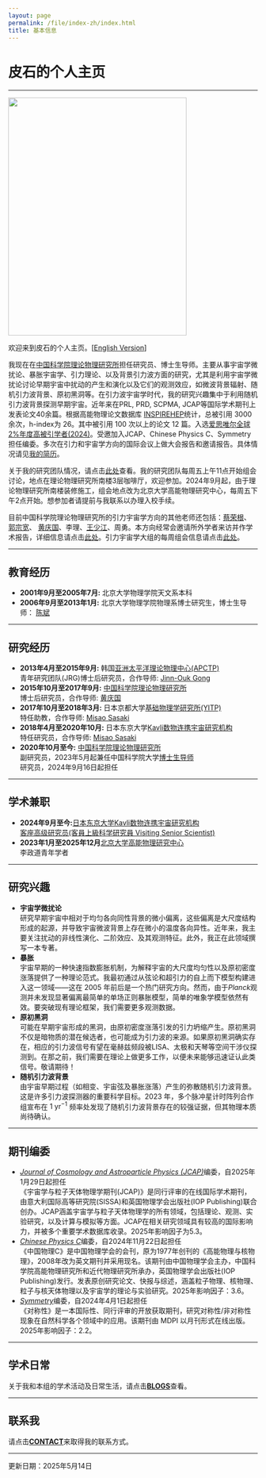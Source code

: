 ```yaml
---
layout: page
permalink: /file/index-zh/index.html
title: 基本信息
---
```


# 皮石的个人主页

---

<img title="" src="/images/shipi.jpg" alt="" class="floatpic" width="360" height="480">

欢迎来到皮石的个人主页。[[English Version](/)]

我现在在[中国科学院理论物理研究所](https://itp.ac.cn)担任研究员、博士生导师。主要从事宇宙学微扰论、暴胀宇宙学、引力理论、以及背景引力波方面的研究，尤其是利用宇宙学微扰论讨论早期宇宙中扰动的产生和演化以及它们的观测效应，如微波背景辐射、随机引力波背景、原初黑洞等。在引力波宇宙学时代，我的研究兴趣集中于利用随机引力波背景探测早期宇宙。近年来在PRL, PRD, SCPMA, JCAP等国际学术期刊上发表论文40余篇。根据高能物理论文数据库 [INSPIREHEP](https://inspirehep.net/authors/1060905#with-citation-summary)统计，总被引用 3000 余次，h-index为 26。其中被引用 100 次以上的论文 12 篇。入选[爱思唯尔全球2%年度高被引学者(2024)](../pdf/2024certificate.pdf)。受邀加入JCAP、Chinese Physics C、Symmetry担任编委。多次在引力和宇宙学方向的国际会议上做大会报告和邀请报告。具体情况请见[我的简历](./pdf/CV.pdf)。

关于我的研究团队情况，请点击[此处](/file/group-zh/)查看。我的研究团队每周五上午11点开始组会讨论，地点在理论物理研究所南楼3层咖啡厅，欢迎参加。2024年9月起，由于理论物理研究所南楼装修施工，组会地点改为北京大学高能物理研究中心，每周五下午2点开始。想参加者请提前与我联系以办理入校手续。

目前中国科学院理论物理研究所的引力宇宙学方向的其他老师还包括：[蔡荣根](http://power.itp.ac.cn/~cairg/)、 [郭宗宽](http://gc.itp.ac.cn/)、 [黄庆国](http://cosmology.itp.ac.cn/)、李理、[王少江](https://wangshaojiang.com)、周勇。本方向经常会邀请所外学者来访并作学术报告，详细信息请点击[此处](http://gc.itp.ac.cn/events)。引力宇宙学大组的每周组会信息请点击[此处](https://code.itp.ac.cn/yww/seminar)。

---

## 教育经历

- **2001年9月至2005年7月:** 北京大学物理学院天文系本科
- **2006年9月至2013年1月:** 北京大学物理学院物理系博士研究生，博士生导师： [陈斌](https://itp.phy.pku.edu.cn/info/1067/1226.htm)

---

## 研究经历

- **2013年4月至2015年9月:** 韩国[亚洲太平洋理论物理中心(APCTP)](https://www.apctp.org/)<br>青年研究团队(JRG)博士后研究员，合作导师: [Jinn-Ouk Gong](https://pure.ewha.ac.kr/en/persons/jinn-ouk-gong)
- **2015年10月至2017年9月:** [中国科学院理论物理研究所](http://itp.ac.cn)<br>博士后研究员，合作导师: [黄庆国](http://cosmology.itp.ac.cn)
- **2017年10月至2018年3月:** 日本京都大学[基础物理学研究所(YITP)](https://www.yukawa.kyoto-u.ac.jp/)<br>特任助教，合作导师: [Misao Sasaki](http://www2.yukawa.kyoto-u.ac.jp/~misao.sasaki/)
- **2018年4月至2020年10月:** 日本东京大学[Kavli数物连携宇宙研究机构](https://ipmu.jp)<br>特任研究员，合作导师: [Misao Sasaki](http://www2.yukawa.kyoto-u.ac.jp/~misao.sasaki/)
- **2020年10月至今:** [中国科学院理论物理研究所](http://itp.ac.cn)<br>副研究员，2023年5月起兼任中国科学院大学[博士生导师](https://people.ucas.ac.cn/~spi)<br>研究员，2024年9月16日起担任

---

## 学术兼职

- **2024年9月至今:**[日本东京大学Kavli数物连携宇宙研究机构](https://ipmu.jp)<br>[客座高级研究员(客員上級科学研究員 Visiting Senior Scientist)](https://db.ipmu.jp/member/personal/5711ja.html)
- **2023年1月至2025年12月**[北京大学高能物理研究中心](https://rchep.pku.edu.cn/)<br>李政道青年学者

---

## 研究兴趣

- **宇宙学微扰论**<br>研究早期宇宙中相对于均匀各向同性背景的微小偏离，这些偏离是大尺度结构形成的起源，并导致宇宙微波背景上存在微小的温度各向异性。近年来，我主要关注扰动的非线性演化、二阶效应、及其观测特征。此外，我正在此领域撰写一本专著。
- **暴胀**<br>宇宙早期的一种快速指数膨胀机制，为解释宇宙的大尺度均匀性以及原初密度涨落提供了一种理论范式。我最初通过从弦论和超引力的自上而下模型构建进入这一领域——这在 2005 年前后是一个热门研究方向。然而，由于*Planck*观测并未发现显著偏离最简单的单场正则暴胀模型，简单的唯象学模型依然有效。要突破现有理论框架，我们需要更多观测数据。
- **原初黑洞**<br>可能在早期宇宙形成的黑洞，由原初密度涨落引发的引力坍缩产生。原初黑洞不仅是暗物质的潜在候选者，也可能成为引力波的来源。如果原初黑洞确实存在，相应的引力波信号有望在毫赫兹频段被LISA、太极和天琴等空间干涉仪探测到。在那之前，我们需要在理论上做更多工作，以便未来能够迅速证认此类信号。敬请期待！
- **随机引力波背景**<br>由宇宙早期过程（如相变、宇宙弦及暴胀涨落）产生的弥散随机引力波背景。这是许多引力波探测器的重要科学目标。2023 年，多个脉冲星计时阵列合作组宣布在 $1~\mathrm{yr}^{-1}$ 频率处发现了随机引力波背景存在的较强证据，但其物理本质尚待确认。

---

## 期刊编委

- [*Journal of Cosmology and Astroparticle Physics (JCAP)*](https://jcap.sissa.it/)编委，自2025年1月29日起担任<br>《宇宙学与粒子天体物理学期刊(JCAP)》是同行评审的在线国际学术期刊，由意大利国际高等研究院(SISSA)和英国物理学会出版社(IOP Publishing)联合创办。JCAP涵盖宇宙学与粒子天体物理学的所有领域，包括理论、观测、实验研究，以及计算与模拟等方面。JCAP在相关研究领域具有较高的国际影响力，并被多个重要学术数据库收录。2025年影响因子为5.3。
- [*Chinese Physics C*](http://cpc.ihep.ac.cn/)编委，自2024年11月22日起担任<br>《中国物理C》是中国物理学会的会刊，原为1977年创刊的《高能物理与核物理》，2008年改为英文期刊并采用现名。该期刊由中国物理学会主办，中国科学院高能物理研究所和近代物理研究所承办，英国物理学会出版社(IOP Publishing)发行。发表原创研究论文、快报与综述，涵盖粒子物理、核物理、粒子与核天体物理以及宇宙学的理论与实验研究。2025年影响因子：3.6。
- [*Symmetry*](https://www.mdpi.com/journal/symmetry)编委，自2024年4月1日起担任<br>《对称性》是一本国际性、同行评审的开放获取期刊，研究对称性/非对称性现象在自然科学各个领域中的应用。该期刊由 MDPI 以月刊形式在线出版。2025年影响因子：2.2。

---

## 学术日常

关于我和本组的学术活动及日常生活，请点击[**BLOGS**](/blogs/)查看。

---

## 联系我

请点击[**CONTACT**](/contact/)来取得我的联系方式。

---

更新日期：2025年5月14日
